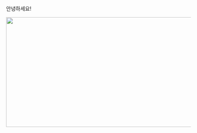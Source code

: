 안녕하세요!

<!--
**Jung-eon1018/Jung-eon1018** is a ✨ _special_ ✨ repository because its `README.md` (this file) appears on your GitHub profile.

Here are some ideas to get you started:

- 🔭 I’m currently working on ...
- 🌱 I’m currently learning ...
- 👯 I’m looking to collaborate on ...
- 🤔 I’m looking for help with ...
- 💬 Ask me about ...
- 📫 How to reach me: ...
- 😄 Pronouns: ...
- ⚡ Fun fact: ...
-->
<a href="https://www.gitanimals.org/en_US?utm_medium=image&utm_source=Jung-eon1018&utm_content=farm">
<img
  src="https://render.gitanimals.org/farms/Jung-eon1018"
  width="600"
  height="300"
/>
</a>

